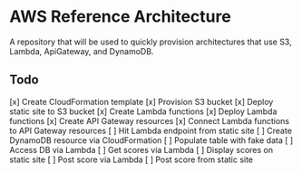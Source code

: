 # AWS Reference Architecture
A repository that will be used to quickly provision architectures that use S3, Lambda, ApiGateway, and DynamoDB. 

## Todo
[x] Create CloudFormation template
[x] Provision S3 bucket
[x] Deploy static site to S3 bucket
[x] Create Lambda functions
[x] Deploy Lambda functions
[x] Create API Gateway resources
[x] Connect Lambda functions to API Gateway resources
[ ] Hit Lambda endpoint from static site
[ ] Create DynamoDB resource via CloudFormation
[ ] Populate table with fake data
[ ] Access DB via Lambda
[ ] Get scores via Lambda
[ ] Display scores on static site
[ ] Post score via Lambda
[ ] Post score from static site